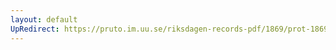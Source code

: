 ```yaml
---
layout: default
UpRedirect: https://pruto.im.uu.se/riksdagen-records-pdf/1869/prot-1869--ak--130/prot-1869--ak--130_010.pdf
---
```

